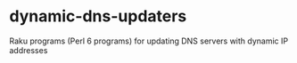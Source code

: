 # dynamic-dns-updaters
Raku programs (Perl 6 programs) for updating DNS servers with dynamic IP addresses
